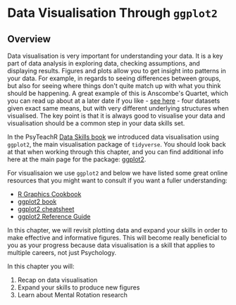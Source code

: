 # Data Visualisation Through **`ggplot2`**

## Overview

Data visualisation is very important for understanding your data. It is a key part of data analysis in exploring data, checking assumptions, and displaying results. Figures and plots allow you to get insight into patterns in your data. For example, in regards to seeing differences between groups, but also for seeing where things don't quite match up with what you think should be happening. A great example of this is Anscombe's Quartet, which you can read up about at a later date if you like - <a href = "https://en.wikipedia.org/wiki/Anscombe%27s_quartet" target = "_blank">see here</a> - four datasets given exact same means, but with very different underlying structures when visualised. The key point is that it is always good to visualise your data and visualisation should be a common step in your data skills set.

In the PsyTeachR <a href="https://psyteachr.github.io/" target = "_blank">Data Skills book</a> we introduced data visualisation using `ggplot2`, the main visualisation package of `tidyverse`. You should look back at that when working through this chapter, and you can find additional info here at the main page for the package: <a href = "https://ggplot2.tidyverse.org/" target = "_blank">ggplot2</a>.

For visualisaion we use `ggplot2` and below we have listed some great online resources that you might want to consult if you want a fuller understanding: 

* <a href="http://www.cookbook-r.com/Graphs/" target = "_blank">R Graphics Cookbook</a>
* <a href="https://ggplot2-book.org/" target = "_blank">ggplot2 book</a>
* <a href="https://www.rstudio.com/wp-content/uploads/2015/03/ggplot2-cheatsheet.pdf" target = "_blank">ggplot2 cheatsheet</a>
* <a href="http://ggplot2.tidyverse.org/reference/" target = "_blank">ggplot2 Reference Guide</a>

In this chapter, we will revisit plotting data and expand your skills in order to make effective and informative figures. This will become really beneficial to you as your progress because data visualisation is a skill that applies to multiple careers, not just Psychology.

In this chapter you will:

1. Recap on data visualisation
2. Expand your skills to produce new figures
3. Learn about Mental Rotation research
